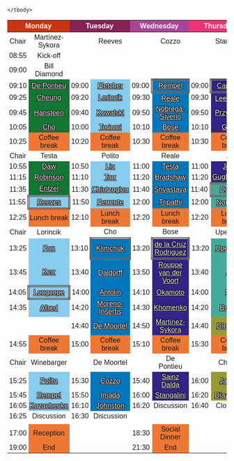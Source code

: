 
<style type="text/css">
    .tg {font-family:Tahoma, sans-serif;border-collapse:collapse;border-spacing:0;}
    .tg td{border-style:none;padding:3px 3px;text-align:center;vertical-align:middle}
    .tg .tg-one{background-color:#332288;text-align:center;vertical-align:middle}
    .tg .tg-two{background-color:#0077BB;text-align:center;vertical-align:middle}
    .tg .tg-three{background-color:#88CCEE;text-align:center;vertical-align:middle}
    .tg .tg-four{background-color:#44AA99;text-align:center;vertical-align:middle}
    .tg .tg-five{background-color:#117733;text-align:center;vertical-align:middle}
    .tg .tg-six{background-color:#999933;text-align:center;vertical-align:middle}
    .tg .tg-seven{background-color:#DDCC77;text-align:center;vertical-align:middle}
    .tg .tg-eight{background-color:#EE7733;text-align:center;vertical-align:middle}
    .tg .tg-nine{border-style: double; border-width: thick;border-color: dimgrey;}
    .tg .tg-extra{border-color:#000000;font-weight:bold;text-align:center;vertical-align:middle}
    .md-typeset a{color: white}
    .tg a {
    color: white;
    text-shadow:
        -1px -1px 0 black,
        1px -1px 0 black,
        -1px 1px 0 black,
        1px 1px 0 black;
    }
</style>
<table class="tg">
    <thead>
        <tr>
            <th class="tg-extra" colspan="2" style="color:white;background-color:#CC3311">Monday</th>
            <th class="tg-extra" colspan="2" style="color:white;background-color:#882255">Tuesday</th>
            <th class="tg-extra" colspan="2" style="color:white;background-color:#AA4499">Wednesday</th>
            <th class="tg-extra" colspan="2" style="color:white;background-color:#EE3377">Thursday</th>
            <th class="tg-extra">Session Type</th>
        </tr>
    </thead>
    <tbody>

<tr>
    <td class="tg">Chair</td>
    <td class="tg-zero">Martínez-Sykora</td>
    <td class="tg"></td>
    <td class="tg-zero">Reeves</td>
    <td class="tg"></td>
    <td class="tg-zero">Cozzo</td>
    <td class="tg"></td>
    <td class="tg-zero">Stangalini</td>
    <td class="tg" rowspan="29" style="vertical-align:top">
<table class="tg">
    <tbody>
        <tr><td class="tg-five" style="color:white;">MUSE</td></tr>
        <tr><td class="tg-five" style="color:white;">Monday 9:10</td></tr>
        <tr><td class="tg-three" style="color:white;">Flares &amp; Eruptions</td></tr>
        <tr><td class="tg-three" style="color:white;">Monday 11:45</td></tr>
        <tr><td class="tg-two" style="color:white;">Corona</td></tr>
        <tr><td class="tg-two" style="color:white;">Tuesday 11:50</td></tr>
        <tr><td class="tg-one" style="color:white;">Chromosphere</td></tr>
        <tr><td class="tg-one" style="color:white;">Wednesday 11:50</td></tr>
        <tr><td class="tg-four" style="color:white;">Global Connections</td></tr>
        <tr><td class="tg-four" style="color:white;">Thursday 11:20</td></tr>
        <tr><td class="tg-six" style="color:white;">Future Capabilities</td></tr>
        <tr><td class="tg-six" style="color:white;">Thursday 14:30</td></tr>
        <tr><td class="tg-nine" style="color:Black;">Scene Setting Talks</td></tr>
    </tbody>
</table>
</td>
</tr>


<tr>
    <td class="tg">08:55</td>
    <td class="tg-zero">Kick-off</td>
    <td class="tg"></td>
    <td class="tg-zero"></td>
    <td class="tg"></td>
    <td class="tg-zero"></td>
    <td class="tg"></td>
    <td class="tg-zero"></td>

</tr>


<tr>
    <td class="tg">09:00</td>
    <td class="tg-zero">Bill Diamond</td>
    <td class="tg"></td>
    <td class="tg-zero"></td>
    <td class="tg"></td>
    <td class="tg-zero"></td>
    <td class="tg"></td>
    <td class="tg-zero"></td>

</tr>


<tr>
    <td class="tg">09:10</td>
    <td class="tg-five"><a href="https://lm-sal.github.io/iris_muse_team_meeting/abstracts/#De%20Pontieu">De Pontieu</a></td>
    <td class="tg">09:00</td>
    <td class="tg-three"><a href="https://lm-sal.github.io/iris_muse_team_meeting/abstracts/#Fletcher">Fletcher</a></td>
    <td class="tg">09:00</td>
    <td class="tg-two tg-nine"><a href="https://lm-sal.github.io/iris_muse_team_meeting/abstracts/#Rempel">Rempel</a></td>
    <td class="tg">09:00</td>
    <td class="tg-one tg-nine"><a href="https://lm-sal.github.io/iris_muse_team_meeting/abstracts/#Carlsson">Carlsson</a></td>

</tr>


<tr>
    <td class="tg">09:25</td>
    <td class="tg-five"><a href="https://lm-sal.github.io/iris_muse_team_meeting/abstracts/#Cheung">Cheung</a></td>
    <td class="tg">09:20</td>
    <td class="tg-three"><a href="https://lm-sal.github.io/iris_muse_team_meeting/abstracts/#Lorincik">Lorincik</a></td>
    <td class="tg">09:30</td>
    <td class="tg-two"><a href="https://lm-sal.github.io/iris_muse_team_meeting/abstracts/#Reale">Reale</a></td>
    <td class="tg">09:30</td>
    <td class="tg-one"><a href="https://lm-sal.github.io/iris_muse_team_meeting/abstracts/#Leenaarts">Leenaarts</a></td>

</tr>


<tr>
    <td class="tg">09:45</td>
    <td class="tg-five"><a href="https://lm-sal.github.io/iris_muse_team_meeting/abstracts/#Hansteen">Hansteen</a></td>
    <td class="tg">09:40</td>
    <td class="tg-three"><a href="https://lm-sal.github.io/iris_muse_team_meeting/abstracts/#Kowalski">Kowalski</a></td>
    <td class="tg">09:50</td>
    <td class="tg-two"><a href="https://lm-sal.github.io/iris_muse_team_meeting/abstracts/#N%C3%B3brega-Siverio">Nóbrega-Siverio</a></td>
    <td class="tg">09:50</td>
    <td class="tg-one"><a href="https://lm-sal.github.io/iris_muse_team_meeting/abstracts/#Przybylski">Przybylski</a></td>

</tr>


<tr>
    <td class="tg">10:05</td>
    <td class="tg-five"><a href="https://lm-sal.github.io/iris_muse_team_meeting/abstracts/#Cho">Cho</a></td>
    <td class="tg">10:00</td>
    <td class="tg-three"><a href="https://lm-sal.github.io/iris_muse_team_meeting/abstracts/#Toriumi">Toriumi</a></td>
    <td class="tg">10:10</td>
    <td class="tg-two"><a href="https://lm-sal.github.io/iris_muse_team_meeting/abstracts/#Bose">Bose</a></td>
    <td class="tg">10:10</td>
    <td class="tg-one"><a href="https://lm-sal.github.io/iris_muse_team_meeting/abstracts/#Gosic">Gosic</a></td>

</tr>


<tr>
    <td class="tg">10:25</td>
    <td class="tg-eight">Coffee break</td>
    <td class="tg">10:20</td>
    <td class="tg-eight">Coffee break</td>
    <td class="tg">10:30</td>
    <td class="tg-eight">Coffee break</td>
    <td class="tg">10:30</td>
    <td class="tg-eight">Coffee break</td>

</tr>


<tr>
    <td class="tg">Chair</td>
    <td class="tg-zero">Testa</td>
    <td class="tg"></td>
    <td class="tg-zero">Polito</td>
    <td class="tg"></td>
    <td class="tg-zero">Reale</td>
    <td class="tg"></td>
    <td class="tg-zero">Jin</td>

</tr>


<tr>
    <td class="tg">10:55</td>
    <td class="tg-five"><a href="https://lm-sal.github.io/iris_muse_team_meeting/abstracts/#Daw">Daw</a></td>
    <td class="tg">10:50</td>
    <td class="tg-three"><a href="https://lm-sal.github.io/iris_muse_team_meeting/abstracts/#Liu">Liu</a></td>
    <td class="tg">11:00</td>
    <td class="tg-two"><a href="https://lm-sal.github.io/iris_muse_team_meeting/abstracts/#Testa">Testa</a></td>
    <td class="tg">11:00</td>
    <td class="tg-one"><a href="https://lm-sal.github.io/iris_muse_team_meeting/abstracts/#Joshi">Joshi</a></td>

</tr>


<tr>
    <td class="tg">11:15</td>
    <td class="tg-five"><a href="https://lm-sal.github.io/iris_muse_team_meeting/abstracts/#Robinson">Robinson</a></td>
    <td class="tg">11:10</td>
    <td class="tg-three"><a href="https://lm-sal.github.io/iris_muse_team_meeting/abstracts/#Tarr">Tarr</a></td>
    <td class="tg">11:20</td>
    <td class="tg-two"><a href="https://lm-sal.github.io/iris_muse_team_meeting/abstracts/#Bradshaw">Bradshaw</a></td>
    <td class="tg">11:20</td>
    <td class="tg-one"><a href="https://lm-sal.github.io/iris_muse_team_meeting/abstracts/#Guglielmino">Guglielmino</a></td>

</tr>


<tr>
    <td class="tg">11:35</td>
    <td class="tg-five"><a href="https://lm-sal.github.io/iris_muse_team_meeting/abstracts/#Entzel">Entzel</a></td>
    <td class="tg">11:30</td>
    <td class="tg-three"><a href="https://lm-sal.github.io/iris_muse_team_meeting/abstracts/#Chintzoglou">Chintzoglou</a></td>
    <td class="tg">11:40</td>
    <td class="tg-two"><a href="https://lm-sal.github.io/iris_muse_team_meeting/abstracts/#Srivastava">Srivastava</a></td>
    <td class="tg">11:40</td>
    <td class="tg-four tg-nine"><a href="https://lm-sal.github.io/iris_muse_team_meeting/abstracts/#Downs">Downs</a></td>

</tr>


<tr>
    <td class="tg">11:55</td>
    <td class="tg-three tg-nine"><a href="https://lm-sal.github.io/iris_muse_team_meeting/abstracts/#Reeves">Reeves</a></td>
    <td class="tg">11:50</td>
    <td class="tg-three"><a href="https://lm-sal.github.io/iris_muse_team_meeting/abstracts/#Ferrente">Ferrente</a></td>
    <td class="tg">12:00</td>
    <td class="tg-two"><a href="https://lm-sal.github.io/iris_muse_team_meeting/abstracts/#Tripathi">Tripathi</a></td>
    <td class="tg">12:00</td>
    <td class="tg-four"><a href="https://lm-sal.github.io/iris_muse_team_meeting/abstracts/#Nordlund">Nordlund</a></td>

</tr>


<tr>
    <td class="tg">12:25</td>
    <td class="tg-eight">Lunch break</td>
    <td class="tg">12:10</td>
    <td class="tg-eight">Lunch break</td>
    <td class="tg">12:20</td>
    <td class="tg-eight">Lunch break</td>
    <td class="tg">12:20</td>
    <td class="tg-eight">Lunch break</td>

</tr>


<tr>
    <td class="tg">Chair</td>
    <td class="tg-zero">Lorincik</td>
    <td class="tg"></td>
    <td class="tg-zero">Cho</td>
    <td class="tg"></td>
    <td class="tg-zero">Bose</td>
    <td class="tg"></td>
    <td class="tg-zero">Upendran</td>

</tr>


<tr>
    <td class="tg">13:25</td>
    <td class="tg-three"><a href="https://lm-sal.github.io/iris_muse_team_meeting/abstracts/#Fan">Fan</a></td>
    <td class="tg">13:10</td>
    <td class="tg-two tg-nine"><a href="https://lm-sal.github.io/iris_muse_team_meeting/abstracts/#Klimchuk">Klimchuk</a></td>
    <td class="tg">13:20</td>
    <td class="tg-one tg-nine"><a href="https://lm-sal.github.io/iris_muse_team_meeting/abstracts/#de%20la%20Cruz%20Rodriguez">de la Cruz Rodriguez</a></td>
    <td class="tg">13:20</td>
    <td class="tg-four"><a href="https://lm-sal.github.io/iris_muse_team_meeting/abstracts/#Upendran">Upendran</a></td>

</tr>


<tr>
    <td class="tg">13:45</td>
    <td class="tg-three"><a href="https://lm-sal.github.io/iris_muse_team_meeting/abstracts/#Kerr">Kerr</a></td>
    <td class="tg">13:40</td>
    <td class="tg-two"><a href="https://lm-sal.github.io/iris_muse_team_meeting/abstracts/#Daldorff">Daldorff</a></td>
    <td class="tg">13:50</td>
    <td class="tg-one"><a href="https://lm-sal.github.io/iris_muse_team_meeting/abstracts/#Rouppe%20van%20der%20Voort">Rouppe van der Voort</a></td>
    <td class="tg">13:40</td>
    <td class="tg-four"><a href="https://lm-sal.github.io/iris_muse_team_meeting/abstracts/#Jin">Jin</a></td>

</tr>


<tr>
    <td class="tg">14:05</td>
    <td class="tg-three tg-nine"><a href="https://lm-sal.github.io/iris_muse_team_meeting/abstracts/#Longcope">Longcope</a></td>
    <td class="tg">14:00</td>
    <td class="tg-two"><a href="https://lm-sal.github.io/iris_muse_team_meeting/abstracts/#Antolin">Antolin</a></td>
    <td class="tg">14:10</td>
    <td class="tg-one"><a href="https://lm-sal.github.io/iris_muse_team_meeting/abstracts/#Okamoto">Okamoto</a></td>
    <td class="tg">14:00</td>
    <td class="tg-four"><a href="https://lm-sal.github.io/iris_muse_team_meeting/abstracts/#Shi">Shi</a></td>

</tr>


<tr>
    <td class="tg">14:35</td>
    <td class="tg-three"><a href="https://lm-sal.github.io/iris_muse_team_meeting/abstracts/#Allred">Allred</a></td>
    <td class="tg">14:20</td>
    <td class="tg-two"><a href="https://lm-sal.github.io/iris_muse_team_meeting/abstracts/#Moreno-Insertis">Moreno-Insertis</a></td>
    <td class="tg">14:30</td>
    <td class="tg-one"><a href="https://lm-sal.github.io/iris_muse_team_meeting/abstracts/#Khomenko">Khomenko</a></td>
    <td class="tg">14:20</td>
    <td class="tg-four"><a href="https://lm-sal.github.io/iris_muse_team_meeting/abstracts/#Brooks">Brooks</a></td>

</tr>


<tr>
    <td class="tg"></td>
    <td class="tg-zero"></td>
    <td class="tg">14:40</td>
    <td class="tg-two"><a href="https://lm-sal.github.io/iris_muse_team_meeting/abstracts/#De%20Moortel">De Moortel</a></td>
    <td class="tg">14:50</td>
    <td class="tg-one"><a href="https://lm-sal.github.io/iris_muse_team_meeting/abstracts/#Mart%C3%ADnez-Sykora">Martínez-Sykora</a></td>
    <td class="tg">14:40</td>
    <td class="tg-six"><a href="https://lm-sal.github.io/iris_muse_team_meeting/abstracts/#Glesener">Glesener</a></td>

</tr>


<tr>
    <td class="tg">14:55</td>
    <td class="tg-eight">Coffee break</td>
    <td class="tg">15:00</td>
    <td class="tg-eight">Coffee break</td>
    <td class="tg">15:10</td>
    <td class="tg-eight">Coffee break</td>
    <td class="tg">15:30</td>
    <td class="tg-eight">Coffee break</td>

</tr>


<tr>
    <td class="tg">Chair</td>
    <td class="tg-zero">Winebarger</td>
    <td class="tg"></td>
    <td class="tg-zero">De Moortel</td>
    <td class="tg"></td>
    <td class="tg-zero">De Pontieu</td>
    <td class="tg"></td>
    <td class="tg-zero">Cheung</td>

</tr>


<tr>
    <td class="tg">15:25</td>
    <td class="tg-three"><a href="https://lm-sal.github.io/iris_muse_team_meeting/abstracts/#Polito">Polito</a></td>
    <td class="tg">15:30</td>
    <td class="tg-two"><a href="https://lm-sal.github.io/iris_muse_team_meeting/abstracts/#Cozzo">Cozzo</a></td>
    <td class="tg">15:40</td>
    <td class="tg-one"><a href="https://lm-sal.github.io/iris_muse_team_meeting/abstracts/#Sainz%20Dalda">Sainz Dalda</a></td>
    <td class="tg">16:00</td>
    <td class="tg-six"><a href="https://lm-sal.github.io/iris_muse_team_meeting/abstracts/#Jaeggli">Jaeggli</a></td>

</tr>


<tr>
    <td class="tg">15:45</td>
    <td class="tg-three"><a href="https://lm-sal.github.io/iris_muse_team_meeting/abstracts/#Rempel">Rempel</a></td>
    <td class="tg">15:50</td>
    <td class="tg-two"><a href="https://lm-sal.github.io/iris_muse_team_meeting/abstracts/#Imada">Imada</a></td>
    <td class="tg">16:00</td>
    <td class="tg-one"><a href="https://lm-sal.github.io/iris_muse_team_meeting/abstracts/#Stangalini">Stangalini</a></td>
    <td class="tg">16:20</td>
    <td class="tg-six"><a href="https://lm-sal.github.io/iris_muse_team_meeting/abstracts/#Diaz%20Baso">Diaz Baso</a></td>

</tr>


<tr>
    <td class="tg">16:05</td>
    <td class="tg-three"><a href="https://lm-sal.github.io/iris_muse_team_meeting/abstracts/#Kazachenko">Kazachenko</a></td>
    <td class="tg">16:10</td>
    <td class="tg-two"><a href="https://lm-sal.github.io/iris_muse_team_meeting/abstracts/#Johnston">Johnston</a></td>
    <td class="tg">16:20</td>
    <td class="tg-zero">Discussion</td>
    <td class="tg">16:40</td>
    <td class="tg-zero">Close out</td>

</tr>


<tr>
    <td class="tg">16:25</td>
    <td class="tg-zero">Discussion</td>
    <td class="tg">16:30</td>
    <td class="tg-zero">Discussion</td>
    <td class="tg"></td>
    <td class="tg-zero"></td>
    <td class="tg"></td>
    <td class="tg-zero"></td>

</tr>


<tr>
    <td class="tg"></td>
    <td class="tg-zero"></td>
    <td class="tg"></td>
    <td class="tg-zero"></td>
    <td class="tg"></td>
    <td class="tg-zero"></td>
    <td class="tg"></td>
    <td class="tg-zero"></td>

</tr>


<tr>
    <td class="tg">17:00</td>
    <td class="tg-eight">Reception</td>
    <td class="tg"></td>
    <td class="tg-zero"></td>
    <td class="tg">18:30</td>
    <td class="tg-eight">Social Dinner</td>
    <td class="tg"></td>
    <td class="tg-zero"></td>

</tr>


<tr>
    <td class="tg">19:00</td>
    <td class="tg-eight">End</td>
    <td class="tg"></td>
    <td class="tg-zero"></td>
    <td class="tg">21:30</td>
    <td class="tg-eight">End</td>
    <td class="tg"></td>
    <td class="tg-zero"></td>

</tr>

    </tbody>
</table>
